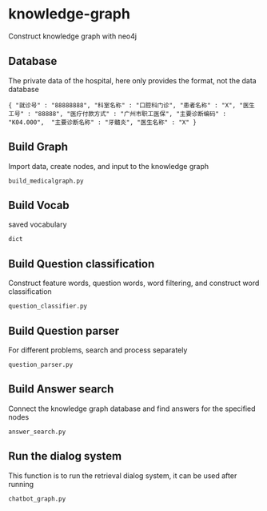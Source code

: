 # knowledge-graph
Construct knowledge graph with neo4j

##  Database
The private data of the hospital, here only provides the format, not the data
database
```
{ "就诊号" : "88888888", "科室名称" : "口腔科门诊", "患者名称" : "X", "医生工号" : "88888", "医疗付款方式" : "广州市职工医保", "主要诊断编码" : "K04.000",  "主要诊断名称" : "牙髓炎", "医生名称" : "X" }
```

## Build Graph 
Import data, create nodes, and input to the knowledge graph
```
build_medicalgraph.py
```

## Build Vocab
saved vocabulary
```
dict
```

## Build Question classification
Construct feature words, question words, word filtering, and construct word classification
```
question_classifier.py
```

## Build Question parser
For different problems, search and process separately
```
question_parser.py
```

## Build Answer search
Connect the knowledge graph database and find answers for the specified nodes
```
answer_search.py
```

## Run the dialog system
This function is to run the retrieval dialog system, it can be used after running
```
chatbot_graph.py
```